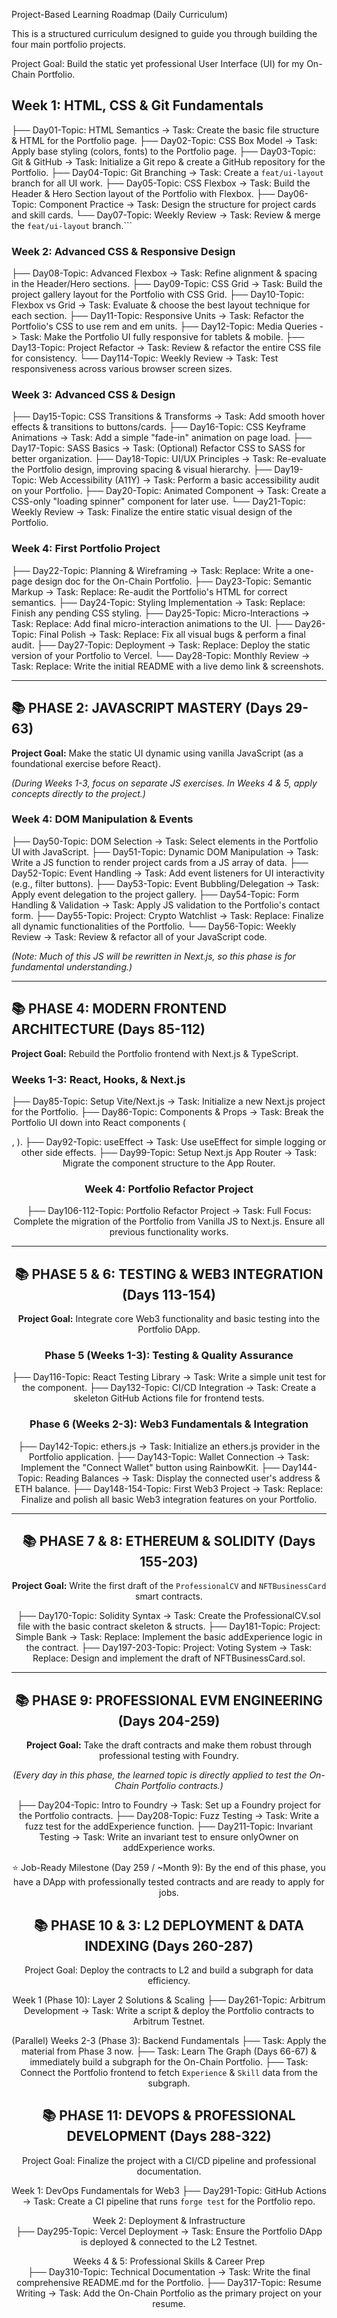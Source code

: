 Project-Based Learning Roadmap (Daily Curriculum)

This is a structured curriculum designed to guide you through building the four main portfolio projects.

Project Goal: Build the static yet professional User Interface (UI) for my On-Chain Portfolio.

## **Week 1: HTML, CSS & Git Fundamentals**

├── Day01-Topic: HTML Semantics -> Task: Create the basic file structure & HTML for the Portfolio page.
├── Day02-Topic: CSS Box Model -> Task: Apply base styling (colors, fonts) to the Portfolio page.
├── Day03-Topic: Git & GitHub -> Task: Initialize a Git repo & create a GitHub repository for the Portfolio.
├── Day04-Topic: Git Branching -> Task: Create a `feat/ui-layout` branch for all UI work.
├── Day05-Topic: CSS Flexbox -> Task: Build the Header & Hero Section layout of the Portfolio with Flexbox.
├── Day06-Topic: Component Practice -> Task: Design the structure for project cards and skill cards.
└── Day07-Topic: Weekly Review -> Task: Review & merge the `feat/ui-layout` branch.```

### **Week 2: Advanced CSS & Responsive Design**

├── Day08-Topic: Advanced Flexbox -> Task: Refine alignment & spacing in the Header/Hero sections.
├── Day09-Topic: CSS Grid -> Task: Build the project gallery layout for the Portfolio with CSS Grid.
├── Day10-Topic: Flexbox vs Grid -> Task: Evaluate & choose the best layout technique for each section.
├── Day11-Topic: Responsive Units -> Task: Refactor the Portfolio's CSS to use rem and em units.
├── Day12-Topic: Media Queries -> Task: Make the Portfolio UI fully responsive for tablets & mobile.
├── Day13-Topic: Project Refactor -> Task: Review & refactor the entire CSS file for consistency.
└── Day114-Topic: Weekly Review -> Task: Test responsiveness across various browser screen sizes.

### **Week 3: Advanced CSS & Design**

├── Day15-Topic: CSS Transitions & Transforms -> Task: Add smooth hover effects & transitions to buttons/cards.
├── Day16-Topic: CSS Keyframe Animations -> Task: Add a simple "fade-in" animation on page load.
├── Day17-Topic: SASS Basics -> Task: (Optional) Refactor CSS to SASS for better organization.
├── Day18-Topic: UI/UX Principles -> Task: Re-evaluate the Portfolio design, improving spacing & visual hierarchy.
├── Day19-Topic: Web Accessibility (A11Y) -> Task: Perform a basic accessibility audit on your Portfolio.
├── Day20-Topic: Animated Component -> Task: Create a CSS-only "loading spinner" component for later use.
└── Day21-Topic: Weekly Review -> Task: Finalize the entire static visual design of the Portfolio.

### **Week 4: First Portfolio Project**

├── Day22-Topic: Planning & Wireframing -> Task: Replace: Write a one-page design doc for the On-Chain Portfolio.
├── Day23-Topic: Semantic Markup -> Task: Replace: Re-audit the Portfolio's HTML for correct semantics.
├── Day24-Topic: Styling Implementation -> Task: Replace: Finish any pending CSS styling.
├── Day25-Topic: Micro-Interactions -> Task: Replace: Add final micro-interaction animations to the UI.
├── Day26-Topic: Final Polish -> Task: Replace: Fix all visual bugs & perform a final audit.
├── Day27-Topic: Deployment -> Task: Replace: Deploy the static version of your Portfolio to Vercel.
└── Day28-Topic: Monthly Review -> Task: Replace: Write the initial README with a live demo link & screenshots.

---

## 📚 **PHASE 2: JAVASCRIPT MASTERY (Days 29-63)**

**Project Goal:** Make the static UI dynamic using vanilla JavaScript (as a foundational exercise before React).

_(During Weeks 1-3, focus on separate JS exercises. In Weeks 4 & 5, apply concepts directly to the project.)_

### **Week 4: DOM Manipulation & Events**

├── Day50-Topic: DOM Selection -> Task: Select elements in the Portfolio UI with JavaScript.
├── Day51-Topic: Dynamic DOM Manipulation -> Task: Write a JS function to render project cards from a JS array of data.
├── Day52-Topic: Event Handling -> Task: Add event listeners for UI interactivity (e.g., filter buttons).
├── Day53-Topic: Event Bubbling/Delegation -> Task: Apply event delegation to the project gallery.
├── Day54-Topic: Form Handling & Validation -> Task: Apply JS validation to the Portfolio's contact form.
├── Day55-Topic: Project: Crypto Watchlist -> Task: Replace: Finalize all dynamic functionalities of the Portfolio.
└── Day56-Topic: Weekly Review -> Task: Review & refactor all of your JavaScript code.

_(Note: Much of this JS will be rewritten in Next.js, so this phase is for fundamental understanding.)_

---

## 📚 **PHASE 4: MODERN FRONTEND ARCHITECTURE (Days 85-112)**

**Project Goal:** Rebuild the Portfolio frontend with Next.js & TypeScript.

### **Weeks 1-3: React, Hooks, & Next.js**

├── Day85-Topic: Setup Vite/Next.js -> Task: Initialize a new Next.js project for the Portfolio.
├── Day86-Topic: Components & Props -> Task: Break the Portfolio UI down into React components (<Header>, <ProjectCard>).
├── Day92-Topic: useEffect -> Task: Use useEffect for simple logging or other side effects.
├── Day99-Topic: Setup Next.js App Router -> Task: Migrate the component structure to the App Router.

### **Week 4: Portfolio Refactor Project**

├── Day106-112-Topic: Portfolio Refactor Project -> Task: Full Focus: Complete the migration of the Portfolio from Vanilla JS to Next.js. Ensure all previous functionality works.

---

## 📚 **PHASE 5 & 6: TESTING & WEB3 INTEGRATION (Days 113-154)**

**Project Goal:** Integrate core Web3 functionality and basic testing into the Portfolio DApp.

### **Phase 5 (Weeks 1-3): Testing & Quality Assurance**

├── Day116-Topic: React Testing Library -> Task: Write a simple unit test for the <ProjectCard> component.
├── Day132-Topic: CI/CD Integration -> Task: Create a skeleton GitHub Actions file for frontend tests.

### **Phase 6 (Weeks 2-3): Web3 Fundamentals & Integration**

├── Day142-Topic: ethers.js -> Task: Initialize an ethers.js provider in the Portfolio application.
├── Day143-Topic: Wallet Connection -> Task: Implement the "Connect Wallet" button using RainbowKit.
├── Day144-Topic: Reading Balances -> Task: Display the connected user's address & ETH balance.
├── Day148-154-Topic: First Web3 Project -> Task: Replace: Finalize and polish all basic Web3 integration features on your Portfolio.

---

## 📚 **PHASE 7 & 8: ETHEREUM & SOLIDITY (Days 155-203)**

**Project Goal:** Write the first draft of the `ProfessionalCV` and `NFTBusinessCard` smart contracts.

├── Day170-Topic: Solidity Syntax -> Task: Create the ProfessionalCV.sol file with the basic contract skeleton & structs.
├── Day181-Topic: Project: Simple Bank -> Task: Replace: Implement the basic addExperience logic in the contract.
├── Day197-203-Topic: Project: Voting System -> Task: Replace: Design and implement the draft of NFTBusinessCard.sol.

---

## 📚 **PHASE 9: PROFESSIONAL EVM ENGINEERING (Days 204-259)**

**Project Goal:** Take the draft contracts and make them robust through professional testing with Foundry.

_(Every day in this phase, the learned topic is directly applied to test the On-Chain Portfolio contracts.)_

├── Day204-Topic: Intro to Foundry -> Task: Set up a Foundry project for the Portfolio contracts.
├── Day208-Topic: Fuzz Testing -> Task: Write a fuzz test for the addExperience function.
├── Day211-Topic: Invariant Testing -> Task: Write an invariant test to ensure onlyOwner on addExperience works.

⭐ Job-Ready Milestone (Day 259 / ~Month 9): By the end of this phase, you have a DApp with professionally tested contracts and are ready to apply for jobs.

## **📚 PHASE 10 & 3: L2 DEPLOYMENT & DATA INDEXING (Days 260-287)**

Project Goal: Deploy the contracts to L2 and build a subgraph for data efficiency.

Week 1 (Phase 10): Layer 2 Solutions & Scaling
├── Day261-Topic: Arbitrum Development -> Task: Write a script & deploy the Portfolio contracts to Arbitrum Testnet.

(Parallel) Weeks 2-3 (Phase 3): Backend Fundamentals
├── Task: Apply the material from Phase 3 now.
├── Task: Learn The Graph (Days 66-67) & immediately build a subgraph for the On-Chain Portfolio.
├── Task: Connect the Portfolio frontend to fetch `Experience` & `Skill` data from the subgraph.

## **📚 PHASE 11: DEVOPS & PROFESSIONAL DEVELOPMENT (Days 288-322)**

Project Goal: Finalize the project with a CI/CD pipeline and professional documentation.

Week 1: DevOps Fundamentals for Web3
├── Day291-Topic: GitHub Actions -> Task: Create a CI pipeline that runs `forge test` for the Portfolio repo.

Week 2: Deployment & Infrastructure  
├── Day295-Topic: Vercel Deployment -> Task: Ensure the Portfolio DApp is deployed & connected to the L2 Testnet.

Weeks 4 & 5: Professional Skills & Career Prep  
├── Day310-Topic: Technical Documentation -> Task: Write the final comprehensive README.md for the Portfolio.
├── Day317-Topic: Resume Writing -> Task: Add the On-Chain Portfolio as the primary project on your resume.
